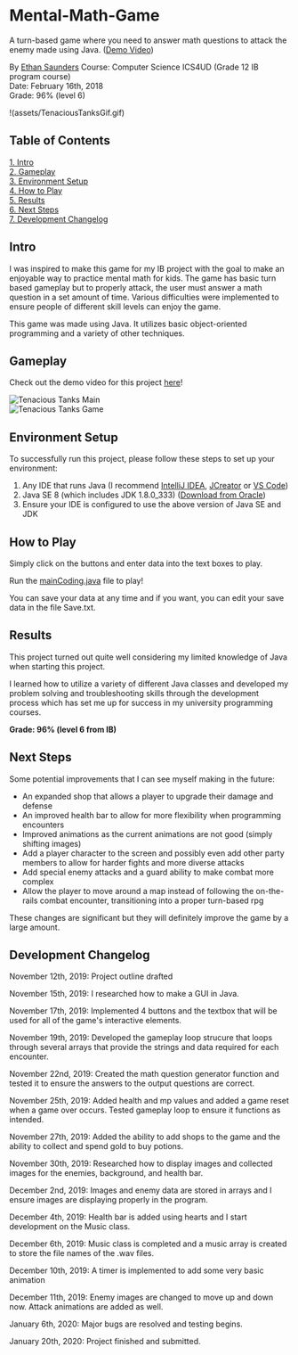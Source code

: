 # Mental-Math-Game
A turn-based game where you need to answer math questions to attack the enemy made using Java. ([Demo Video](https://youtu.be/iMbGX3d2MWY))

By [Ethan Saunders](https://github.com/esaundere) 
Course: Computer Science ICS4UD (Grade 12 IB program course)  
Date: February 16th, 2018  
Grade: 96% (level 6)

!(assets/TenaciousTanksGif.gif)  

## Table of Contents
[1. Intro](#Intro)  
[2. Gameplay](#Gameplay)  
[3. Environment Setup](#Environment-Setup)  
[4. How to Play](#How-to-Play)  
[5. Results](#Results)  
[6. Next Steps](#Next-Steps)  
[7. Development Changelog](#Development-Changelog)

## Intro

I was inspired to make this game for my IB project with the goal to make an enjoyable way to practice mental math for kids. The game has basic turn based gameplay but to properly attack, the user must answer a math question in a set amount of time. Various difficulties were implemented to ensure people of different skill levels can enjoy the game.

This game was made using Java. It utilizes basic object-oriented programming and a variety of other techniques.

## Gameplay

Check out the demo video for this project [here](https://youtu.be/iMbGX3d2MWY)!

![Tenacious Tanks Main](assets/TenaciousTanksMain.png)  
![Tenacious Tanks Game](assets/TenaciousTanksGame.png)

## Environment Setup

To successfully run this project, please follow these steps to set up your environment:

1. Any IDE that runs Java (I recommend [IntelliJ IDEA](https://www.jetbrains.com/idea/), [JCreator](https://www.deepcrazyworld.com/how-to-download-jcreator-pro/) or [VS Code](https://code.visualstudio.com/download))
2. Java SE 8 (which includes JDK 1.8.0_333) ([Download from Oracle](https://www.oracle.com/java/technologies/javase/javase8u211-later-archive-downloads.html))
3. Ensure your IDE is configured to use the above version of Java SE and JDK

## How to Play

Simply click on the buttons and enter data into the text boxes to play.

Run the [mainCoding.java](mainCoding.java) file to play!

You can save your data at any time and if you want, you can edit your save data in the file Save.txt.

## Results

This project turned out quite well considering my limited knowledge of Java when starting this project.

I learned how to utilize a variety of different Java classes and developed my problem solving and troubleshooting skills through the development process which has set me up for success in my university programming courses.

**Grade: 96% (level 6 from IB)**

## Next Steps
Some potential improvements that I can see myself making in the future:

- An expanded shop that allows a player to upgrade their damage and defense
- An improved health bar to allow for more flexibility when programming encounters
- Improved animations as the current animations are not good (simply shifting images)
- Add a player character to the screen and possibly even add other party members to allow for harder fights and more diverse attacks
- Add special enemy attacks and a guard ability to make combat more complex
- Allow the player to move around a map instead of following the on-the-rails combat encounter, transitioning into a proper turn-based rpg

These changes are significant but they will definitely improve the game by a large amount.

## Development Changelog
November 12th, 2019: Project outline drafted

November 15th, 2019: I researched how to make a GUI in Java.

November 17th, 2019: Implemented 4 buttons and the textbox that will be used for all of the game's interactive elements.

November 19th, 2019: Developed the gameplay loop strucure that loops through several arrays that provide the strings and data required for each encounter.

November 22nd, 2019: Created the math question generator function and tested it to ensure the answers to the output questions are correct.

November 25th, 2019: Added health and mp values and added a game reset when a game over occurs. Tested gameplay loop to ensure it functions as intended.

November 27th, 2019: Added the ability to add shops to the game and the ability to collect and spend gold to buy potions.

November 30th, 2019: Researched how to display images and collected images for the enemies, background, and health bar.

December 2nd, 2019: Images and enemy data are stored in arrays and I ensure images are displaying properly in the program.

December 4th, 2019: Health bar is added using hearts and I start development on the Music class.

December 6th, 2019: Music class is completed and a music array is created to store the file names of the .wav files.

December 10th, 2019: A timer is implemented to add some very basic animation

December 11th, 2019: Enemy images are changed to move up and down now. Attack animations are added as well.

January 6th, 2020: Major bugs are resolved and testing begins.

January 20th, 2020: Project finished and submitted.
